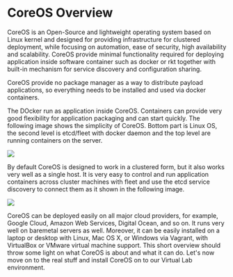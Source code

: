 # CoreOS Overview

CoreOS is an Open-Source and lightweight operating system based on Linux kernel and designed for providing infrastructure for clustered deployment, while focusing on automation, ease of security, high availability and scalability. CoreOS provide minimal functionality required for deploying application inside software container such as docker or rkt together with built-in mechanism for service discovery and configuration sharing.

CoreOS provide no package manager as a way to distribute payload applications, so everything needs to be installed and used via docker containers.

The DOcker run as application inside CoreOS. Containers can provide very good flexibility for application packaging and can start quickly. The following image shows the simplicity of CoreOS. Bottom part is Linux OS, the second level is etcd/fleet with docker daemon and the top level are running containers on the server.

![](https://coreos.com/assets/images/media/Host-Diagram.png)

By default CoreOS  is designed to work in a clustered form, but it also works very well as a single host. It is very easy to control and run application containers across cluster machines with fleet and use the etcd service discovery to connect them as it shown in
the following image.

![](http://infoslack.com/images/etcd-cluster.png)

CoreOS can be deployed easily on all major cloud providers, for example, Google Cloud, Amazon Web Services, Digital Ocean, and so on. It runs very well on baremetal servers as well. Moreover, it can be easily installed on a laptop or desktop with Linux, Mac OS X, or Windows via Vagrant, with VirtualBox or VMware virtual machine support.
This short overview should throw some light on what CoreOS is about and what it can do. Let's now move on to the real stuff and install CoreOS on to our Virtual Lab environment.